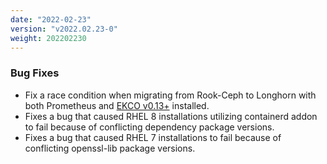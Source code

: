 ```yaml
---
date: "2022-02-23"
version: "v2022.02.23-0"
weight: 202202230
---
```


### <span class="label label-orange">Bug Fixes</span>
- Fix a race condition when migrating from Rook-Ceph to Longhorn with both Prometheus and [EKCO v0.13+](https://kurl.sh/docs/add-ons/ekco#auto-resource-scaling) installed.
- Fixes a bug that caused RHEL 8 installations utilizing containerd addon to fail because of conflicting dependency package versions.
- Fixes a bug that caused RHEL 7 installations to fail because of conflicting openssl-lib package versions.
